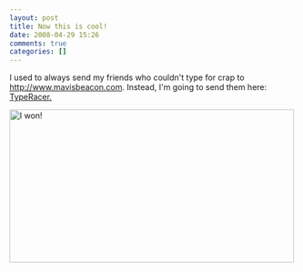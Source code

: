 ```yaml
---
layout: post
title: Now this is cool!
date: 2008-04-29 15:26
comments: true
categories: []
---
```

I used to always send my friends who couldn't type for crap to <a href="http://www.mavisbeacon.com">http://www.mavisbeacon.com</a>. Instead, I'm going to send them here: <a href="http://play.typeracer.com/">TypeRacer.</a>

<a href="http://www.peterfilias.com/wordpress/wp-content/uploads/2008/04/typeracer1.png"><img class="alignnone size-full wp-image-1240" title="Type Racer" src="http://www.peterfilias.com/wordpress/wp-content/uploads/2008/04/typeracer1.png" alt="I won!" width="500" height="269" /></a>
